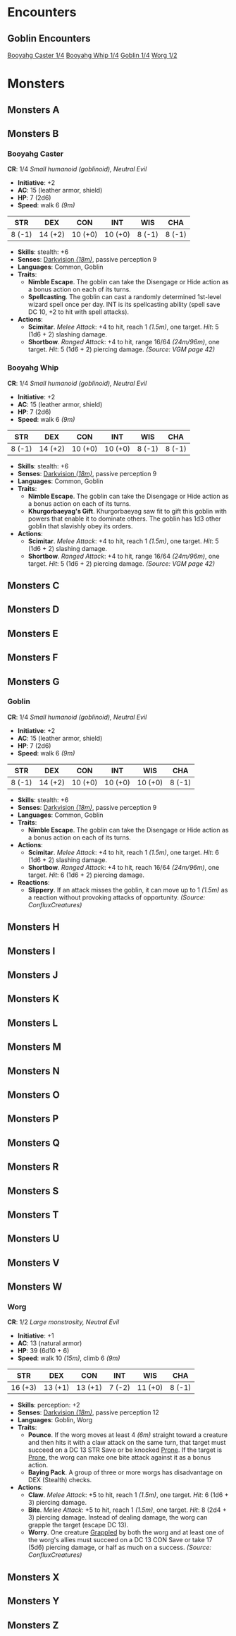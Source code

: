 
# Encounters

## Goblin Encounters
[Booyahg Caster 1/4](dm_monsters.md#booyahg-caster)
[Booyahg Whip 1/4](dm_monsters.md#booyahg-whip)
[Goblin 1/4](dm_monsters.md#goblin)
[Worg 1/2](dm_monsters.md#worg)

# Monsters

## Monsters A

## Monsters B
### Booyahg Caster
**CR**: 1/4
*Small humanoid (goblinoid), Neutral Evil*
- **Initiative**: +2
- **AC**: 15 (leather armor, shield)
- **HP**: 7 (2d6)
- **Speed**: walk 6 *(9m)*

STR | DEX | CON | INT | WIS | CHA
 :--: | :--: | :--: | :--: | :--: | :--: 
8 (-1) | 14 (+2) | 10 (+0) | 10 (+0) | 8 (-1) | 8 (-1) 

- **Skills**: stealth: +6
- **Senses**: [Darkvision *(18m)*](./../game_rules.md#advanced-rules#darkvision), passive perception 9
- **Languages**: Common, Goblin
- **Traits**:
   - **Nimble Escape**. The goblin can take the Disengage or Hide action as a bonus action on each of its turns.
   - **Spellcasting**. The goblin can cast a randomly determined 1st-level wizard spell once per day. INT is its spellcasting ability (spell save DC 10, +2 to hit with spell attacks).
- **Actions**:
   - **Scimitar**. *Melee Attack*: +4 to hit, reach 1 *(1.5m)*, one target. 
    *Hit*: 5 (1d6 + 2) slashing damage.
   - **Shortbow**. *Ranged Attack*: +4 to hit, range 16/64 *(24m/96m)*, one target. 
    *Hit*: 5 (1d6 + 2) piercing damage.
*(Source: VGM page 42)*

### Booyahg Whip
**CR**: 1/4
*Small humanoid (goblinoid), Neutral Evil*
- **Initiative**: +2
- **AC**: 15 (leather armor, shield)
- **HP**: 7 (2d6)
- **Speed**: walk 6 *(9m)*

STR | DEX | CON | INT | WIS | CHA
 :--: | :--: | :--: | :--: | :--: | :--: 
8 (-1) | 14 (+2) | 10 (+0) | 10 (+0) | 8 (-1) | 8 (-1) 

- **Skills**: stealth: +6
- **Senses**: [Darkvision *(18m)*](./../game_rules.md#advanced-rules#darkvision), passive perception 9
- **Languages**: Common, Goblin
- **Traits**:
   - **Nimble Escape**. The goblin can take the Disengage or Hide action as a bonus action on each of its turns.
   - **Khurgorbaeyag's Gift**. Khurgorbaeyag saw fit to gift this goblin with powers that enable it to dominate others. The goblin has 1d3 other goblin that slavishly obey its orders.
- **Actions**:
   - **Scimitar**. *Melee Attack*: +4 to hit, reach 1 *(1.5m)*, one target. 
    *Hit*: 5 (1d6 + 2) slashing damage.
   - **Shortbow**. *Ranged Attack*: +4 to hit, range 16/64 *(24m/96m)*, one target. 
    *Hit*: 5 (1d6 + 2) piercing damage.
*(Source: VGM page 42)*

## Monsters C
## Monsters D
## Monsters E
## Monsters F
## Monsters G
### Goblin
**CR**: 1/4
*Small humanoid (goblinoid), Neutral Evil*
- **Initiative**: +2
- **AC**: 15 (leather armor, shield)
- **HP**: 7 (2d6)
- **Speed**: walk 6 *(9m)*

STR | DEX | CON | INT | WIS | CHA
 :--: | :--: | :--: | :--: | :--: | :--: 
8 (-1) | 14 (+2) | 10 (+0) | 10 (+0) | 10 (+0) | 8 (-1) 

- **Skills**: stealth: +6
- **Senses**: [Darkvision *(18m)*](./../game_rules.md#advanced-rules#darkvision), passive perception 9
- **Languages**: Common, Goblin
- **Traits**:
   - **Nimble Escape**. The goblin can take the Disengage or Hide action as a bonus action on each of its turns.
- **Actions**:
   - **Scimitar**. *Melee Attack*: +4 to hit, reach 1 *(1.5m)*, one target. 
    *Hit*: 6 (1d6 + 2) slashing damage.
   - **Shortbow**. *Ranged Attack*: +4 to hit, reach 16/64 *(24m/96m)*, one target. 
    *Hit*: 6 (1d6 + 2) piercing damage.
- **Reactions**:
   - **Slippery**. If an attack misses the goblin, it can move up to 1 *(1.5m)* as a reaction without provoking attacks of opportunity.
*(Source: ConfluxCreatures)*

## Monsters H
## Monsters I
## Monsters J
## Monsters K
## Monsters L
## Monsters M
## Monsters N
## Monsters O
## Monsters P
## Monsters Q
## Monsters R
## Monsters S
## Monsters T
## Monsters U
## Monsters V
## Monsters W
### Worg
**CR**: 1/2
*Large monstrosity, Neutral Evil*
- **Initiative**: +1
- **AC**: 13 (natural armor)
- **HP**: 39 (6d10 + 6)
- **Speed**: walk 10 *(15m)*, climb 6 *(9m)*

STR | DEX | CON | INT | WIS | CHA
 :--: | :--: | :--: | :--: | :--: | :--: 
16 (+3) | 13 (+1) | 13 (+1) | 7 (-2) | 11 (+0) | 8 (-1) 

- **Skills**: perception: +2
- **Senses**: [Darkvision *(18m)*](./../game_rules.md#advanced-rules#darkvision), passive perception 12
- **Languages**: Goblin, Worg
- **Traits**:
   - **Pounce**. If the worg moves at least 4 *(6m)* straight toward a creature and then hits it with a claw attack on the same turn, that target must succeed on a DC 13 STR Save or be knocked [Prone](conditions.md#prone). If the target is [Prone](conditions.md#prone), the worg can make one bite attack against it as a bonus action.
   - **Baying Pack**. A group of three or more worgs has disadvantage on DEX (Stealth) checks.
- **Actions**:
   - **Claw**. *Melee Attack*: +5 to hit, reach 1 *(1.5m)*, one target. 
    *Hit*: 6 (1d6 + 3) piercing damage.
   - **Bite**. *Melee Attack*: +5 to hit, reach 1 *(1.5m)*, one target. 
    *Hit*: 8 (2d4 + 3) piercing damage. Instead of dealing damage, the worg can grapple the target (escape DC 13).
   - **Worry**. One creature [Grappled](conditions.md#grappled) by both the worg and at least one of the worg's allies must succeed on a DC 13 CON Save or take 17 (5d6) piercing damage, or half as much on a success.
*(Source: ConfluxCreatures)*

## Monsters X
## Monsters Y
## Monsters Z


